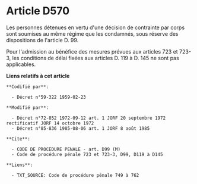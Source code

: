 # Article D570

Les personnes détenues en vertu d'une décision de contrainte par corps sont soumises au même régime que les condamnés, sous
réserve des dispositions de l'article D. 99. 

Pour l'admission au bénéfice des mesures prévues aux articles 723 et 723-3, les conditions de délai fixées aux articles D.
119 à D. 145 ne sont pas applicables.

**Liens relatifs à cet article**

	**Codifié par**:

	  - Décret n°59-322 1959-02-23

	**Modifié par**:

	  - Décret n°72-852 1972-09-12 art. 1 JORF 20 septembre 1972 rectificatif JORF 14 octobre 1972
	  - Décret n°85-836 1985-08-06 art. 1 JORF 8 août 1985

	**Cite**:

	  - CODE DE PROCEDURE PENALE - art. D99 (M)
	  - Code de procédure pénale 723 et 723-3, D99, D119 à D145

	**Liens**:

	  - TXT_SOURCE: Code de procédure pénale 749 à 762

